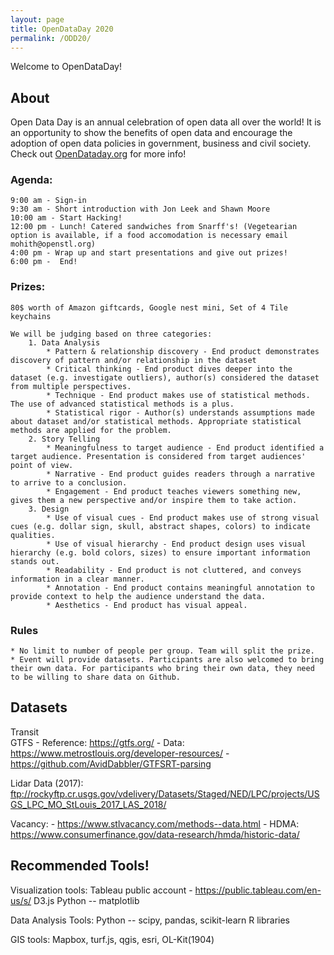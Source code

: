 ```yaml
---
layout: page
title: OpenDataDay 2020
permalink: /ODD20/
---  
```


Welcome to OpenDataDay!

## About

   Open Data Day is an annual celebration of open data all over the world! It is an opportunity to show the benefits of open data and encourage the adoption of open data policies in government, business and civil society. Check out [OpenDataday.org](https://www.opendataday.org) for more info!

### Agenda:
    9:00 am - Sign-in 
    9:30 am - Short introduction with Jon Leek and Shawn Moore
    10:00 am - Start Hacking!
    12:00 pm - Lunch! Catered sandwiches from Snarff's! (Vegetearian option is available, if a food accomodation is necessary email mohith@openstl.org)
    4:00 pm - Wrap up and start presentations and give out prizes!
    6:00 pm -  End!
    
### Prizes: 

    80$ worth of Amazon giftcards, Google nest mini, Set of 4 Tile keychains

    We will be judging based on three categories:
        1. Data Analysis
            * Pattern & relationship discovery - End product demonstrates discovery of pattern and/or relationship in the dataset
            * Critical thinking - End product dives deeper into the dataset (e.g. investigate outliers), author(s) considered the dataset from multiple perspectives.
            * Technique - End product makes use of statistical methods. The use of advanced statistical methods is a plus.
            * Statistical rigor - Author(s) understands assumptions made about dataset and/or statistical methods. Appropriate statistical methods are applied for the problem.
        2. Story Telling
            * Meaningfulness to target audience - End product identified a target audience. Presentation is considered from target audiences' point of view.
            * Narrative - End product guides readers through a narrative to arrive to a conclusion.
            * Engagement - End product teaches viewers something new, gives them a new perspective and/or inspire them to take action.
        3. Design
            * Use of visual cues - End product makes use of strong visual cues (e.g. dollar sign, skull, abstract shapes, colors) to indicate qualities.
            * Use of visual hierarchy - End product design uses visual hierarchy (e.g. bold colors, sizes) to ensure important information stands out.
            * Readability - End product is not cluttered, and conveys information in a clear manner. 
            * Annotation - End product contains meaningful annotation to provide context to help the audience understand the data.
            * Aesthetics - End product has visual appeal. 
    
### Rules
    * No limit to number of people per group. Team will split the prize.
    * Event will provide datasets. Participants are also welcomed to bring their own data. For participants who bring their own data, they need to be willing to share data on Github. 



## Datasets

Transit  
    GTFS
    - Reference: https://gtfs.org/
    - Data: https://www.metrostlouis.org/developer-resources/
    - https://github.com/AvidDabbler/GTFSRT-parsing

Lidar Data (2017): ftp://rockyftp.cr.usgs.gov/vdelivery/Datasets/Staged/NED/LPC/projects/USGS_LPC_MO_StLouis_2017_LAS_2018/

Vacancy: 
    - https://www.stlvacancy.com/methods--data.html
    - HDMA: https://www.consumerfinance.gov/data-research/hmda/historic-data/


## Recommended Tools!

Visualization tools:
    Tableau public account - https://public.tableau.com/en-us/s/
    D3.js 
    Python -- matplotlib

Data Analysis Tools:
    Python -- scipy, pandas, scikit-learn
    R libraries

GIS tools:
    Mapbox, turf.js, qgis, esri, OL-Kit(1904)
